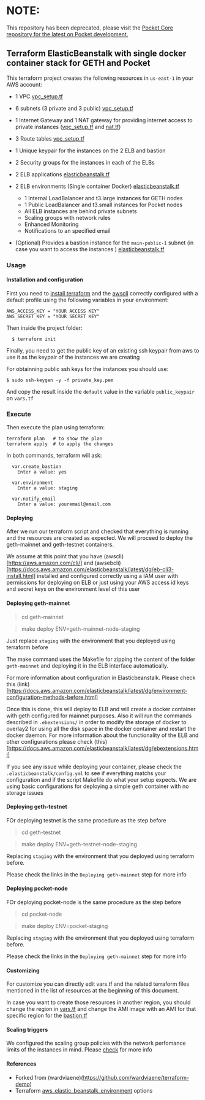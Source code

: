 # NOTE:
This repository has been deprecated, please visit the [Pocket Core repository for the latest on Pocket development.](https://github.com/pokt-network/pocket-core)

## Terraform ElasticBeanstalk with single docker container stack for GETH and Pocket 

This terraform project creates the following resources in `us-east-1` in your AWS account:


- 1 VPC [vpc_setup.tf](vpc_setup.tf)
- 6 subnets (3 private and 3 public) [vpc_setup.tf](vpc_setup.tf)
- 1 Internet Gateway and 1 NAT gateway for providing internet access to private instances ([vpc_setup.tf](vpc_setup.tf) and [nat.tf](nat.tf))
- 3 Route tables [vpc_setup.tf](vpc_setup.tf)

- 1 Unique keypair for the instances on the 2 ELB and bastion
- 2 Security groups for the instances in each of the ELBs
- 2 ELB applications [elasticbeanstalk.tf](elasticbeanstalk.tf)
- 2 ELB environments (Single container Docker) [elasticbeanstalk.tf](elasticbeanstalk.tf)
  - 1 Internal LoadBalancer and t3.large instances for GETH nodes 
  - 1 Public LoadBalancer and t3.small instances for Pocket nodes
  - All ELB instances are behind private subnets
  - Scaling groups with network rules
  - Enhanced Monitoring
  - Notifications to an specified email
- (Optional) Provides a bastion instance for the `main-public-1` subnet (in case you want to access the instances ) [elasticbeanstalk.tf](elasticbeanstalk.tf) 


### Usage

####  Installation and configuration 

First you need to [install terraform](https://www.terraform.io/intro/getting-started/install.html) and the [awscli](https://docs.aws.amazon.com/cli/latest/userguide/installing.html) correctly configured with a default profile using the following variables in your environment:

```
AWS_ACCESS_KEY = "YOUR ACCESS KEY"
AWS_SECRET_KEY = "YOUR SECRET KEY"
```

Then inside the project folder:

```
  $ terraform init 
```

Finally, you need to get the public key of an existing ssh keypair from aws to use it as the keypair of the instances we are creating


For obtainning public ssh keys for the instances you should use:

``` $ sudo ssh-keygen -y -f private_key.pem ```

And copy the result inside the `default` value in the variable `public_keypair` on `vars.tf`


### Execute


Then execute the plan using terraform:

```
terraform plan   # to show the plan
terraform apply  # to apply the changes
```

In both commands, terraform will ask:

```
  var.create_bastion
    Enter a value: yes

  var.environment
    Enter a value: staging 

  var.notify_email
    Enter a value: youremail@email.com

```


#### Deploying

After we run our terraform script and checked that everything is running and the resources are created as expected. We will proceed to deploy the geth-mainnet and geth-testnet containers.


We assume at this point that you have (awscli)[https://aws.amazon.com/cli/] and (awsebcli)[https://docs.aws.amazon.com/elasticbeanstalk/latest/dg/eb-cli3-install.html] installed and configured correctly using a IAM user with permissions for deploying on ELB or just using your AWS access id keys and secret keys on the environment level of this user


#### Deploying geth-mainnet


> cd geth-mainnet


> make deploy ENV=geth-mainnet-node-staging


Just replace `staging` with the environment that you deployed using terraform before

The make command uses the Makefile for zipping the content of the folder `geth-mainnet` and deploying it in the ELB interface automatically.

For more information about configuration in Elasticbeanstalk. Please check this (link)[https://docs.aws.amazon.com/elasticbeanstalk/latest/dg/environment-configuration-methods-before.html]


Once this is done, this will deploy to ELB and will create a docker container with geth configured for mainnet purposes. Also it will run the commands described in `.ebextensions/` in order to 
modify the storage of docker to overlay2 for using all the disk space in  the docker container and restart the docker daemon. For more information about the functionality of the ELB and other configurations please check (this)[https://docs.aws.amazon.com/elasticbeanstalk/latest/dg/ebextensions.html]

If you see any issue while deploying your container, please check the `.elasticbeanstalk/config.yml` to see if everything matchs your configuration and if the script Makefile do what your setup expects. We are using basic configurations for deploying a simple geth container with no storage issues


#### Deploying geth-testnet


FOr deploying testnet is the same procedure as the step before


> cd geth-testnet


> make deploy ENV=geth-testnet-node-staging


Replacing `staging` with the environment that you deployed using terraform before. 

Please check the links in the `Deploying geth-mainnet` step for more info


#### Deploying pocket-node 


FOr deploying pocket-node is the same procedure as the step before


> cd pocket-node


> make deploy ENV=pocket-staging


Replacing `staging` with the environment that you deployed using terraform before. 


Please check the links in the `Deploying geth-mainnet` step for more info


#### Customizing 
  
For customize you can directly edit vars.tf and the related terraform files mentioned in the list of resources at the beginning of this document.

In case you want to create those resources in another region, you should change the region in [vars.tf](vars.tf) and change the AMI image with an AMI for that specific region for the [bastion.tf](bastion.tf)  


#### Scaling triggers

We configured the scaling group policies with the network perfomance limits of the instances in mind. Please [check](https://cloudonaut.io/ec2-network-performance-cheat-sheet/) for more info


#### References

- Forked from (wardviaene)(https://github.com/wardviaene/terraform-demo)
- Terraform [aws_elastic_beanstalk_environment](https://www.terraform.io/docs/providers/aws/r/elastic_beanstalk_environment.html) options

